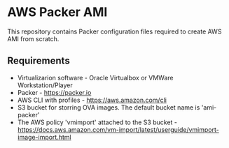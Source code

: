 AWS Packer AMI
=======

This repository contains Packer configuration files required to create AWS AMI from scratch.


Requirements
------------

- Virtualizarion software - Oracle Virtualbox or VMWare Workstation/Player
- Packer - https://packer.io
- AWS CLI with profiles - https://aws.amazon.com/cli
- S3 bucket for storring OVA images. The default bucket name is 'ami-packer'
- The AWS policy 'vmimport' attached to the S3 bucket - https://docs.aws.amazon.com/vm-import/latest/userguide/vmimport-image-import.html
